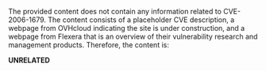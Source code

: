 The provided content does not contain any information related to CVE-2006-1679. The content consists of a placeholder CVE description, a webpage from OVHcloud indicating the site is under construction, and a webpage from Flexera that is an overview of their vulnerability research and management products. Therefore, the content is:

**UNRELATED**
